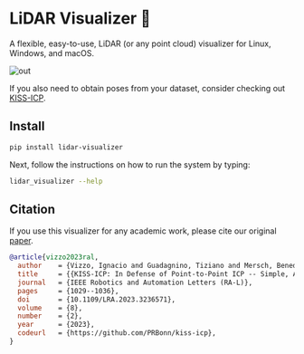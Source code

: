 # LiDAR Visualizer 🚀

A flexible, easy-to-use, LiDAR (or any point cloud) visualizer for Linux, Windows, and macOS.

![out](https://user-images.githubusercontent.com/21349875/234777083-eeb4ec57-cb50-4c69-babd-4cc8e63cff86.png)

If you also need to obtain poses from your dataset, consider checking out [KISS-ICP](https://github.com/PRBonn/kiss-icp).

## Install

```sh
pip install lidar-visualizer
```

Next, follow the instructions on how to run the system by typing:

```sh
lidar_visualizer --help
```

## Citation

If you use this visualizer for any academic work, please cite our original [paper](https://www.ipb.uni-bonn.de/wp-content/papercite-data/pdf/vizzo2023ral.pdf).

```bibtex
@article{vizzo2023ral,
  author    = {Vizzo, Ignacio and Guadagnino, Tiziano and Mersch, Benedikt and Wiesmann, Louis and Behley, Jens and Stachniss, Cyrill},
  title     = {{KISS-ICP: In Defense of Point-to-Point ICP -- Simple, Accurate, and Robust Registration If Done the Right Way}},
  journal   = {IEEE Robotics and Automation Letters (RA-L)},
  pages     = {1029--1036},
  doi       = {10.1109/LRA.2023.3236571},
  volume    = {8},
  number    = {2},
  year      = {2023},
  codeurl   = {https://github.com/PRBonn/kiss-icp},
}
```
